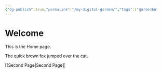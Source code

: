 ```yaml
---
{"dg-publish":true,"permalink":"/my-digital-garden/","tags":["gardenEntry"],"noteIcon":""}
---
```



# Welcome

This is the Home page.

The quick brown fox jumped over the cat.

[[Second Page\|Second Page]]
